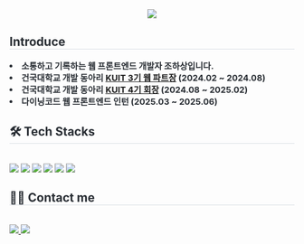<div align= "center">
    <img src="https://capsule-render.vercel.app/api?type=waving&color=26b5f2&height=180&text=crohasang's%20github&animation=fadeIn&fontColor=ffffff&fontSize=50" />
    </div>
    <div style="text-align: left;"> 
    <h2 style="border-bottom: 1px solid #d8dee4; color: #282d33;"> Introduce </h2>  
    <div style="font-weight: 700; font-size: 15px; text-align: left; color: #282d33;"> 
      <li> 소통하고 기록하는 웹 프론트엔드 개발자 조하상입니다.</li>
      <li> 건국대학교 개발 동아리 <a href="https://quickchabun.tistory.com/117">KUIT 3기 웹 파트장</a> (2024.02 ~ 2024.08)</li>
      <li> 건국대학교 개발 동아리 <a href="https://quickchabun.tistory.com/167">KUIT 4기 회장</a> (2024.08 ~ 2025.02)</li>
      <li> 다이닝코드 웹 프론트엔드 인턴 (2025.03 ~ 2025.06) </li>
    </div>
    <div style="text-align: left;">
    <h2 style="border-bottom: 1px solid #d8dee4; color: #282d33;"> 🛠️ Tech Stacks </h2> <br> 
    <div style="margin: ; text-align: left;" "text-align: left;"> 
      <img src="https://img.shields.io/badge/Javascript-F7DF1E?style=flat-square&logo=Javascript&logoColor=white">
      <img src="https://img.shields.io/badge/Typescript-3178C6?style=flat-square&logo=Typescript&logoColor=white">
      <img src="https://img.shields.io/badge/React-61DAFB?style=flat-square&logo=React&logoColor=white">
      <img src="https://img.shields.io/badge/React Query-FF4154?style=flat-square&logo=React Query&logoColor=white">
      <img src="https://img.shields.io/badge/StyledComponents-DB7093?style=flat-square&logo=StyledComponents&logoColor=white">
      <img src="https://img.shields.io/badge/Tailwind CSS-06B6D4?style=flat-square&logo=Tailwind CSS&logoColor=white">
          <br/></div>
    </div>
    <div style="text-align: left;">
    <h2 style="border-bottom: 1px solid #d8dee4; color: #282d33;"> 🧑‍💻 Contact me </h2> <br> 
    <div style="text-align: left;"> <a href=https://quickchabun.tistory.com/> <img src="https://img.shields.io/badge/Tistory-000000?style=flat-square&logo=Tistory&logoColor=white&link=https://quickchabun.tistory.com/"> </a>
         <a href=mailto:hasang2691@gmail.com> <img src="https://img.shields.io/badge/Gmail-EA4335?style=flat-square&logo=Gmail&logoColor=white&link=mailto:hasang2691@gmail.com"> </a>
          </div>  <br> 
    <div style="text-align: left;">  </div> 
    </div>
    
